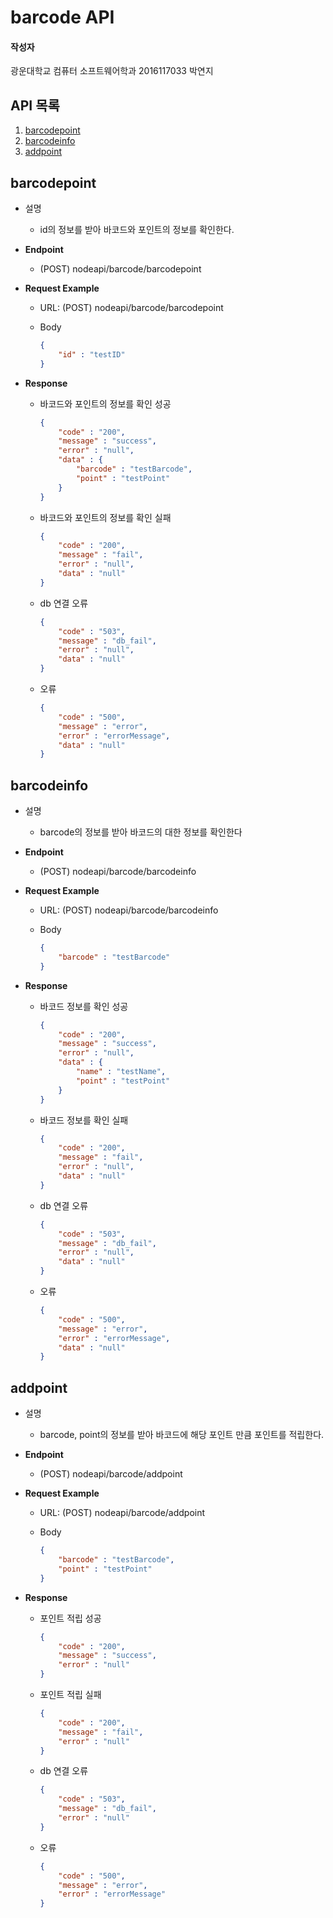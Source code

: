 # barcode API

#### 작성자

광운대학교 컴퓨터 소프트웨어학과 2016117033 박연지

## API 목록

1. [barcodepoint](#1)
2. [barcodeinfo](#2)
3. [addpoint](#3)

<a name="1"></a>

## barcodepoint

- 설명

  - id의 정보를 받아 바코드와 포인트의 정보를 확인한다.

- **Endpoint**

  - (POST) nodeapi/barcode/barcodepoint

- **Request Example**

  - URL: (POST) nodeapi/barcode/barcodepoint

  - Body

    ```json
    {
        "id" : "testID"
    }
    ```

    

- **Response**

  - 바코드와 포인트의 정보를 확인 성공

    ```json
    {
        "code" : "200",
        "message" : "success",
        "error" : "null",
        "data" : {
            "barcode" : "testBarcode",
            "point" : "testPoint"
        }
    }
    ```

  - 바코드와 포인트의 정보를 확인 실패

    ```json
    {
        "code" : "200",
        "message" : "fail",
        "error" : "null",
        "data" : "null"
    }
    ```

  - db 연결 오류

    ```json
    {
        "code" : "503",
        "message" : "db_fail",
        "error" : "null",
        "data" : "null"
    }
    ```

  - 오류

    ```json
    {
        "code" : "500",
        "message" : "error",
    	"error" : "errorMessage",
        "data" : "null"
    }
    ```

<a name="2"></a>

## barcodeinfo

- 설명

  - barcode의 정보를 받아 바코드의 대한 정보를 확인한다

- **Endpoint**

  - (POST) nodeapi/barcode/barcodeinfo

- **Request Example**

  - URL: (POST) nodeapi/barcode/barcodeinfo

  - Body

    ```json
    {
        "barcode" : "testBarcode"
    }
    ```

    

- **Response**

  - 바코드 정보를 확인 성공

    ```json
    {
        "code" : "200",
        "message" : "success",
        "error" : "null",
        "data" : {
            "name" : "testName",
            "point" : "testPoint"
        }
    }
    ```

  - 바코드 정보를 확인 실패

    ```json
    {
        "code" : "200",
        "message" : "fail",
        "error" : "null",
        "data" : "null"
    }
    ```

  - db 연결 오류

    ```json
    {
        "code" : "503",
        "message" : "db_fail",
        "error" : "null",
        "data" : "null"
    }
    ```

  - 오류

    ```json
    {
        "code" : "500",
        "message" : "error",
    	"error" : "errorMessage",
        "data" : "null"
    }
    ```

<a name="3"></a>

## addpoint

- 설명

  - barcode, point의 정보를 받아 바코드에 해당 포인트 만큼 포인트를 적립한다.

- **Endpoint**

  - (POST) nodeapi/barcode/addpoint

- **Request Example**

  - URL: (POST) nodeapi/barcode/addpoint

  - Body

    ```json
    {
        "barcode" : "testBarcode",
        "point" : "testPoint"
    }
    ```

    

- **Response**

  - 포인트 적립 성공

    ```json
    {
        "code" : "200",
        "message" : "success",
        "error" : "null"
    }
    ```

  - 포인트 적립 실패

    ```json
    {
        "code" : "200",
        "message" : "fail",
        "error" : "null"
    }
    ```

  - db 연결 오류

    ```json
    {
        "code" : "503",
        "message" : "db_fail",
        "error" : "null"
    }
    ```

  - 오류

    ```json
    {
        "code" : "500",
        "message" : "error",
    	"error" : "errorMessage"
    }
    ```

